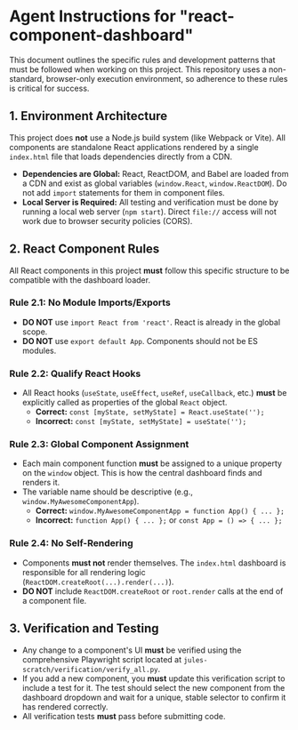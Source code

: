 # Agent Instructions for "react-component-dashboard"

This document outlines the specific rules and development patterns that must be followed when working on this project. This repository uses a non-standard, browser-only execution environment, so adherence to these rules is critical for success.

## 1. Environment Architecture

This project does **not** use a Node.js build system (like Webpack or Vite). All components are standalone React applications rendered by a single `index.html` file that loads dependencies directly from a CDN.

-   **Dependencies are Global:** React, ReactDOM, and Babel are loaded from a CDN and exist as global variables (`window.React`, `window.ReactDOM`). Do not add `import` statements for them in component files.
-   **Local Server is Required:** All testing and verification must be done by running a local web server (`npm start`). Direct `file://` access will not work due to browser security policies (CORS).

## 2. React Component Rules

All React components in this project **must** follow this specific structure to be compatible with the dashboard loader.

### Rule 2.1: No Module Imports/Exports

-   **DO NOT** use `import React from 'react'`. React is already in the global scope.
-   **DO NOT** use `export default App`. Components should not be ES modules.

### Rule 2.2: Qualify React Hooks

-   All React hooks (`useState`, `useEffect`, `useRef`, `useCallback`, etc.) **must** be explicitly called as properties of the global `React` object.
    -   **Correct:** `const [myState, setMyState] = React.useState('');`
    -   **Incorrect:** `const [myState, setMyState] = useState('');`

### Rule 2.3: Global Component Assignment

-   Each main component function **must** be assigned to a unique property on the `window` object. This is how the central dashboard finds and renders it.
-   The variable name should be descriptive (e.g., `window.MyAwesomeComponentApp`).
    -   **Correct:** `window.MyAwesomeComponentApp = function App() { ... };`
    -   **Incorrect:** `function App() { ... };` or `const App = () => { ... };`

### Rule 2.4: No Self-Rendering

-   Components **must not** render themselves. The `index.html` dashboard is responsible for all rendering logic (`ReactDOM.createRoot(...).render(...)`).
-   **DO NOT** include `ReactDOM.createRoot` or `root.render` calls at the end of a component file.

## 3. Verification and Testing

-   Any change to a component's UI **must** be verified using the comprehensive Playwright script located at `jules-scratch/verification/verify_all.py`.
-   If you add a new component, you **must** update this verification script to include a test for it. The test should select the new component from the dashboard dropdown and wait for a unique, stable selector to confirm it has rendered correctly.
-   All verification tests **must** pass before submitting code.